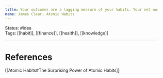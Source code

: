 ```yaml
---
title: Your outcomes are a lagging measure of your habits. Your net worth is a lagging measure of your financial habits. Your weight is a lagging measure of your eating habits. Your knowledge is a lagging measure of your learning habits. Your clutter is a lagging measure of your cleaning habits. You get what you repeat.
name: James Clear, Atomic Habits
---
```


Status: #idea  
Tags: [[habit]], [[finance]], [[health]], [[knowledge]]

---
# References
[[Atomic Habits#The Surprising Power of Atomic Habits]]